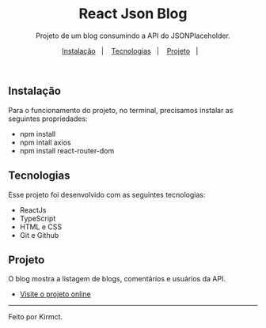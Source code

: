 <h1 align="center"> React Json Blog </h1>

<p align="center">
Projeto de um blog consumindo a API do JSONPlaceholder. <br/>
</p>

<p align="center">
<a href="#-instalacao">Instalação</a>&nbsp;&nbsp;&nbsp;|&nbsp;&nbsp;&nbsp;
  <a href="#-tecnologias">Tecnologias</a>&nbsp;&nbsp;&nbsp;|&nbsp;&nbsp;&nbsp;
  <a href="#-projeto">Projeto</a>&nbsp;&nbsp;&nbsp;|&nbsp;&nbsp;&nbsp;  
</p>

<br>

## Instalação

Para o funcionamento do projeto, no terminal, precisamos instalar as seguintes propriedades:

- npm install
- npm intall axios
- npm install react-router-dom

## Tecnologias

Esse projeto foi desenvolvido com as seguintes tecnologias:

- ReactJs
- TypeScript
- HTML e CSS
- Git e Github

## Projeto

O blog mostra a listagem de blogs, comentários e usuários da API.

- [Visite o projeto online](https://Kirmct.github.io/react-blog-json/)

---

Feito por Kirmct.

